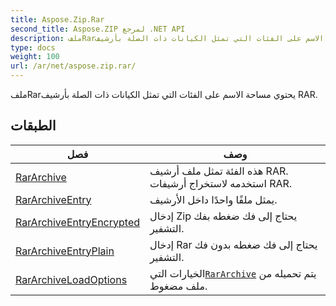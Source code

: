 ```yaml
---
title: Aspose.Zip.Rar
second_title: Aspose.ZIP لمرجع .NET API
description: ملفRarيحتوي مساحة الاسم على الفئات التي تمثل الكيانات ذات الصلة بأرشيف RAR.
type: docs
weight: 100
url: /ar/net/aspose.zip.rar/
---
```

ملفRarيحتوي مساحة الاسم على الفئات التي تمثل الكيانات ذات الصلة بأرشيف RAR.

## الطبقات

| فصل | وصف |
| --- | --- |
| [RarArchive](./rararchive/) | هذه الفئة تمثل ملف أرشيف RAR. استخدمه لاستخراج أرشيفات RAR. |
| [RarArchiveEntry](./rararchiveentry/) | يمثل ملفًا واحدًا داخل الأرشيف. |
| [RarArchiveEntryEncrypted](./rararchiveentryencrypted/) | إدخال Zip يحتاج إلى فك ضغطه بفك التشفير. |
| [RarArchiveEntryPlain](./rararchiveentryplain/) | إدخال Rar يحتاج إلى فك ضغطه بدون فك التشفير. |
| [RarArchiveLoadOptions](./rararchiveloadoptions/) | الخيارات التي[`RarArchive`](../aspose.zip.rar/rararchive/) يتم تحميله من ملف مضغوط. |


